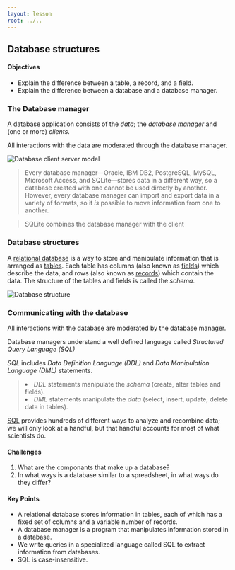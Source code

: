 ```yaml
---
layout: lesson
root: ../..
---
```


## Database structures

<div class="objectives">
<h4 id="objectives">Objectives</h4>
<ul>
<li>Explain the difference between a table, a record, and a field.</li>
<li>Explain the difference between a database and a database manager.</li>
</ul>
</div>


### The Database manager
<div>
<p>A database application consists of the <em>data</em>; the <em>database manager</em> and (one or more) <em>clients</em>.</p>
<p>All interactions with the data are moderated through the database manager.</p>
<img href='img/sql-client server.svg' alt='Database client server model'/>
<blockquote>
<p>Every database manager—Oracle, IBM DB2, PostgreSQL, MySQL, Microsoft Access, and SQLite—stores data in a different way, so a database created with one cannot be used directly by another. However, every database manager can import and export data in a variety of formats, so it <em>is</em> possible to move information from one to another.</p>
</blockquote>
<blockquote>
<p>SQLite combines the database manager with the client</p>
</blockquote>
</div>

### Database structures
<div>
<p>A <a href="../../gloss.html#relational-database">relational database</a> is a way to store and manipulate information that is arranged as <a href="../../gloss.html#table-database">tables</a>. Each table has columns (also known as <a href="../../gloss.html#field-database">fields</a>) which describe the data, and rows (also known as <a href="../../gloss.html#record-database">records</a>) which contain the data. The structure of the tables and fields is called the <em>schema</em>.</p>
<img href='img/sql-table field.svg' alt='Database structure'/>
</div>

### Communicating with the database
<div>
<p>All interactions with the database are moderated by the database manager.</p>
<p>Database managers understand a well defined language called <em>Structured Query Language (SQL)</em></p>
<p><em>SQL</em> includes <em>Data Definition Language (DDL)</em> and <em>Data Manipulation Language (DML)</em> statements.
<blockquote>
<li><em>DDL</em> statements manipulate the <em>schema</em> (create, alter tables and fields).</li>
<li><em>DML</em> statements manipulate the <em>data</em> (select, insert, update, delete data in tables).</li>
</blockquote>
<p><a href="../../gloss.html#sql">SQL</a> provides hundreds of different ways to analyze and recombine data; we will only look at a handful, but that handful accounts for most of what scientists do.</p>
</div>

<div>
<h4 id="challenges">Challenges</h4>
<ol style="list-style-type: decimal">
<li>What are the componants that make up a database?</li>
<li>In what ways is a database similar to a spreadsheet, in what ways do they differ?</li>
</ol>
</div>

<div class="keypoints">
<h4 id="key-points">Key Points</h4>
<ul>
<li>A relational database stores information in tables, each of which has a fixed set of columns and a variable number of records.</li>
<li>A database manager is a program that manipulates information stored in a database.</li>
<li>We write queries in a specialized language called SQL to extract information from databases.</li>
<li>SQL is case-insensitive.</li>
</ul>
</div>
